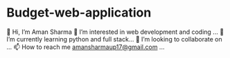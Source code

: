 # Budget-web-application
👋 Hi, I’m Aman Sharma
👀 I’m interested in web development and coding ...
🌱 I’m currently learning python and full stack...
💞️ I’m looking to collaborate on ...
📫 How to reach me amansharmaup17@gmail.com ...
